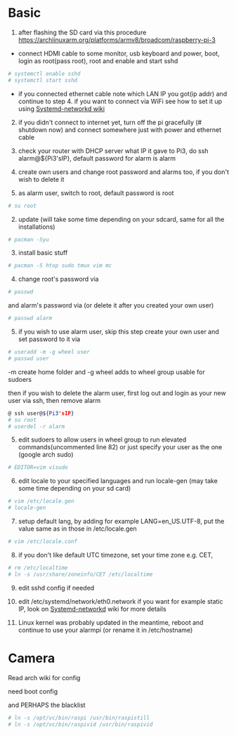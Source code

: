 # Basic

1. after flashing the SD card via this procedure https://archlinuxarm.org/platforms/armv8/broadcom/raspberry-pi-3

  * connect HDMI cable to some monitor, usb keyboard and power, boot, login as root(pass root), root and enable and start sshd
  ```bash
  # systemctl enable sshd
  # systemctl start sshd
  ```
  * if you connected ethernet cable note which LAN IP you got(ip addr) and continue to step 4.
    if you want to connect via WiFi see how to set it up using [Systemd-networkd wiki](https://wiki.archlinux.org/index.php/Systemd-networkd#Wireless_adapter)

2. if you didn't connect to internet yet, turn off the pi gracefully (# shutdown now) and connect somewhere just with power and ethernet cable

3. check your router with DHCP server what IP it gave to Pi3, do ssh alarm@${Pi3'sIP}, default password for alarm is alarm

4. create own users and change root password and alarms too, if you don't wish to delete it

  1. as alarm user, switch to root, default password is root
  ```bash
  # su root
  ```

  2.  update (will take some time depending on your sdcard, same for all the installations)

  ```bash
  # pacman -Syu
  ```

  3.  install basic stuff

  ```bash
  # pacman -S htop sudo tmux vim mc
  ```

  4.  change root's password via

 ```bash
 # passwd
 ```

  and alarm's password via (or delete it after you created your own user)
  ```bash
  # passwd alarm
  ```

  5.  if you wish to use alarm user, skip this step
    create your own user and set password to it via

  ```bash
  # useradd -m -g wheel user
  # passwd user
  ```

  -m create home folder and -g wheel adds to wheel group usable for sudoers

  then if you wish to delete the alarm user, first log out and login as your new user via ssh, then remove alarm
  ```bash
  @ ssh user@${Pi3'sIP}
  # su root
  # userdel -r alarm
  ```

5. edit sudoers to allow users in wheel group to run elevated commands(uncommented line 82) or just specify your user as the one (google arch sudo)

  ```bash
  # EDITOR=vim visudo
  ```

6. edit locale to your specified languages and run locale-gen (may take some time depending on your sd card)

  ```bash
  # vim /etc/locale.gen
  # locale-gen
  ```
7. setup default lang, by adding for example LANG=en_US.UTF-8, put the value same as in those in /etc/locale.gen

  ```bash
  # vim /etc/locale.conf
  ```


8. if you don't like default UTC timezone, set your time zone e.g. CET,

  ```bash
  # rm /etc/localtime
  # ln -s /usr/share/zoneinfo/CET /etc/localtime
  ```

9. edit sshd config if needed

10. edit /etc/systemd/network/eth0.network if you want for example static IP, look on [Systemd-networkd](https://wiki.archlinux.org/index.php/Systemd-networkd) wiki for more details

11. Linux kernel was probably updated in the meantime, reboot and continue to use your alarmpi (or rename it in /etc/hostname)

# Camera

Read arch wiki for config

need boot config

and PERHAPS the blacklist

  ```bash
  # ln -s /opt/vc/bin/raspi /usr/bin/raspistill
  # ln -s /opt/vc/bin/raspivid /usr/bin/raspivid
  `````
